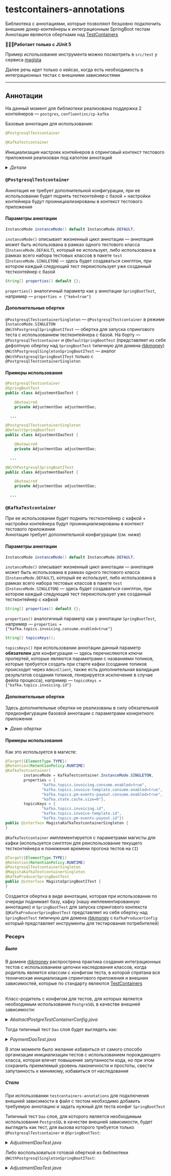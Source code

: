 # testcontainers-annotations

Библиотека с аннотациями, которые позволяют безшовно подключить внешние докер-контейнеры к интеграционным SpringBoot тестам  
Аннотации являются обертками над [TestContainers](https://github.com/testcontainers/testcontainers-java)

🚨🚨🚨**Работает только с JUnit 5** 

Пример использование инструмента можно посмотреть в `src/test` у сервиса [magista](https://github.com/rbkmoney/magista/blob/master/src/test/java/com/rbkmoney/magista/config/MagistaSpringBootITest.java)


Далее речь идет только о кейсах, когда есть необходимость в интеграционных тестах с внешними зависимостями

----

## Аннотации

На данный момент для библиотеки реализована поддержка 2 контейнеров — `postgres`, `confluentinc/cp-kafka`

Базовые аннотации для использования:

```java
@PostgresqlTestcontainer
```

```java
@KafkaTestcontainer
```

Инициализация настроек контейнеров в спринговый контекст тестового приложения реализован под капотом аннотаций

<details>
  
<summary>
  <a class="btnfire small stroke"><em class="fas fa-chevron-circle-down">Детали</em>&nbsp;&nbsp;</a>    
</summary>
  
<p>
  
Инициализация настроек контейнеров в спринговый контекст тестового приложения реализован под капотом аннотаций, на уровне реализации интерфейса `ContextCustomizerFactory` — информация о настройках используемого тестконтейнера и передаваемые через параметры аннотации настройки инициализируются через `TestPropertyValues` и сливаются с текущим получаемым контекстом приложения `ConfigurableApplicationContext`
Инициализация кастомизированных фабрик с инициализацией настроек осуществляется через описание бинов в файле `spring.factories`
  
</p>
  
</details> 

### `@PostgresqlTestcontainer`

Аннотация не требует дополнительной конфигурации, при ее использовании будет поднять тестконтейнер с базой + настройки контейнера будут проинициализированы в контекст тестового приложения

#### Параметры аннотации

```java
InstanceMode instanceMode() default InstanceMode.DEFAULT;
```
`instanceMode()` описывает жизненный цикл аннотации — аннотация может быть использована в рамках одного тестового класса (`InstanceMode.DEFAULT`), который ее использует, либо использована в рамках всего набора тестовых классов в пакете `test` (`InstanceMode.SINGLETON`) — здесь будет создаваться синглтон, при котором каждый следующий тест переиспользует уже созданный тестконтейнер с базой


```java
String[] properties() default {};
```
`properties()` аналогичный параметр как у аннотации `SpringBootTest`, например — `properties = {"kek=true"}`

#### Дополнительные обертки

`@PostgresqlTestcontainerSingleton` — `@PostgresqlTestcontainer` в режиме `InstanceMode.SINGLETON`  
`@WithPostgresqlSpringBootITest` — обертка для запуска спрингового теста с использованием тестконтейнера с базой. На борту — `@PostgresqlTestcontainer` и `@DefaultSpringBootTest` (представляет из себя дефолтную обертку над `SpringBootTest` типичную для домена [rbkmoney](https://github.com/rbkmoney))  
`@WithPostgresqlSingletonSpringBootITest` — аналог `@WithPostgresqlSpringBootITest` только с `@PostgresqlTestcontainerSingleton`  

#### Примеры использования

```java
@PostgresqlTestcontainer
@SpringBootTest
public class AdjustmentDaoTest {

    @Autowired
    private AdjustmentDao adjustmentDao;

  ...

```
```java
@PostgresqlTestcontainerSingleton
@DefaultSpringBootTest
public class AdjustmentDaoTest {

    @Autowired
    private AdjustmentDao adjustmentDao;

  ...

```
```java
@WithPostgresqlSpringBootITest
public class AdjustmentDaoTest {

    @Autowired
    private AdjustmentDao adjustmentDao;

  ...

```

### `@KafkaTestcontainer`

При ее использовании будет поднять тестконтейнер с кафкой + настройки контейнера будут проинициализированы в контекст тестового приложения  
Аннотация требует дополнительной конфигурации (см. ниже)

#### Параметры аннотации

```java
InstanceMode instanceMode() default InstanceMode.DEFAULT;
```
`instanceMode()` описывает жизненный цикл аннотации — аннотация может быть использована в рамках одного тестового класса (`InstanceMode.DEFAULT`), который ее использует, либо использована в рамках всего набора тестовых классов в пакете `test` (`InstanceMode.SINGLETON`) — здесь будет создаваться синглтон, при котором каждый следующий тест переиспользует уже созданный тестконтейнер с кафкой

```java
String[] properties() default {};
```
`properties()` аналогичный параметр как у аннотации `SpringBootTest`, например — `properties = {"kafka.topics.invoicing.consume.enabled=true"}`

```java
String[] topicsKeys();
```
`topicsKeys()` при использовании аннотации данный параметр **обязателен** для конфигурации — здесь перечисляются ключи пропертей, которые являются параметрами с названиями топиков, которые требуется создать при старте кафки (создание топиков происходит через `AdminClient`, также есть дополнительная валидация результатов создания топиков, генерируется исключение в случае фейла процесса), например — `topicsKeys = {"kafka.topics.invoicing.id"}`

#### Дополнительные обертки

Здесь дополнительные обертки не реализованы в силу обязательной предконфигурации базовой аннотации с параметрами конкретного приложения

<details>
  
<summary>
  <a class="btnfire small stroke"><em class="fas fa-chevron-circle-down">Демо обертки</em>&nbsp;&nbsp;</a>    
</summary>
  
<p>

  Хоть возможности создать набор оберток нет, но есть примеры, как это может выглядеть, находятся внутри пакета `com.rbkmoney.testcontainers.annotations.kafka.demo` 
  
  `@DemoKafkaTestcontainer` — пример имплементации `@KafkaTestcontainer`  
  `@DemoKafkaTestcontainerSingleton` — пример имплементации `@KafkaTestcontainer` в режиме `InstanceMode.SINGLETON`  
  `@DemoWithKafkaSpringBootITest` — обертка для запуска спрингового теста с использованием тестконтейнера с кафкой. На борту — `@DemoKafkaTestcontainer` и `@KafkaProducerSpringBootTest` (представляет из себя обертку над `SpringBootTest` типичную для домена [rbkmoney](https://github.com/rbkmoney) c `KafkaProducerConfig` который представляет инструменты для тестирования потребителей)  
  `@DemoWithKafkaSingletonSpringBootITest` — аналог `@DemoWithKafkaSpringBootITest` только с `@DemoKafkaTestcontainerSingleton`  

</p>
  
</details>

#### Примеры использования

Как это используется в магисте:

```java
@Target({ElementType.TYPE})
@Retention(RetentionPolicy.RUNTIME)
@KafkaTestcontainer(
        instanceMode = KafkaTestcontainer.InstanceMode.SINGLETON,
        properties = {
                "kafka.topics.invoicing.consume.enabled=true",
                "kafka.topics.invoice-template.consume.enabled=true",
                "kafka.topics.pm-events-payout.consume.enabled=true",
                "kafka.state.cache.size=0"},
        topicsKeys = {
                "kafka.topics.invoicing.id",
                "kafka.topics.invoice-template.id",
                "kafka.topics.pm-events-payout.id"})
public @interface MagistaKafkaTestcontainerSingleton {
}

```

`@KafkaTestcontainer` имплементируется с параметрами магисты для кафки (используется синглтон для реиспользование текущего тестконтейнера и понижения времени прогона тестов на `CI`)

```java
@Target({ElementType.TYPE})
@Retention(RetentionPolicy.RUNTIME)
@PostgresqlTestcontainerSingleton
@MagistaKafkaTestcontainerSingleton
@KafkaProducerSpringBootTest
public @interface MagistaSpringBootITest {
}
```
Создается обертка в виде аннотации, которая при использовании по очереди поднимает базу, кафку (нашу имплементированную аннотацию) и `SpringBootTest` для запуска спрингового контекста (`@KafkaProducerSpringBootTest` представляет из себя обертку над `SpringBootTest` типичную для домена [rbkmoney](https://github.com/rbkmoney) c `KafkaProducerConfig` который представляет инструменты для тестирования потребителей)


### Ресерч
##### Было

В домене [rbkmoney](https://github.com/rbkmoney) распрострена практика создания интеграционных тестов с использованием цепочки наследования классов, когда родитель является классом с конфигом теста, в которой спрятана вся техническая инициализация спрингового приложения и внешних зависимостей, которые по стандарту являются [TestContainers](https://github.com/testcontainers/testcontainers-java)  
&nbsp;  

Класс-родитель с конфигом для тестов, для которых является необходимым использования `PostgreSQL` в качестве внешней зависимости:

<details>
  
<summary>
  <a class="btnfire small stroke"><em class="fas fa-chevron-circle-down">AbstractPostgreTestContainerConfig.java</em>&nbsp;&nbsp;</a>    
</summary>
  
<p>

```java
@SpringBootTest
@Testcontainers
@DirtiesContext
@ContextConfiguration(classes = Application.class,
        initializers = Initializer.class)
public abstract class AbstractPostgreTestContainerConfig {

    private static final String POSTGRESQL_IMAGE_NAME = "postgres";
    private static final String POSTGRESQL_VERSION = "9.6";

    @Container
    public static final PostgreSQLContainer DB = new PostgreSQLContainer(DockerImageName
            .parse(POSTGRESQL_IMAGE_NAME)
            .withTag(POSTGRESQL_VERSION));

    public static class Initializer implements ApplicationContextInitializer<ConfigurableApplicationContext> {
        @Override
        public void initialize(ConfigurableApplicationContext configurableApplicationContext) {
            TestPropertyValues.of(
                    "spring.datasource.url=" + DB.getJdbcUrl(),
                    "spring.datasource.username=" + DB.getUsername(),
                    "spring.datasource.password=" + DB.getPassword(),
                    "flyway.url=" + DB.getJdbcUrl(),
                    "flyway.user=" + DB.getUsername(),
                    "flyway.password=" + DB.getPassword()
            ).applyTo(configurableApplicationContext);
        }
    }

}
  
```
  
_К плюсам данного решения можно отнести тот факт, что сами тесты становятся более читаемым, в которых нет ничего лишнего, кроме покрытия бизнес-логики приложения_ 
  
</p>
  
</details> 

Тогда типичный тест `Dao` слоя будет выглядеть как:

<details>
  
<summary>
  <a class="btnfire small stroke"><em class="fas fa-chevron-circle-down">PaymentDaoTest.java</em>&nbsp;&nbsp;</a>    
</summary>
  
<p>

```java
class PaymentDaoTest extends AbstractPostgreTestContainerConfig {

    @Autowired
    PaymentDao paymentDao;
  
  ...

}

```
</p>
  
</details> 

В этом моменте было желание избавиться от самого способо организации инициализации тестов с использованием порождающего класса, которая влечет повышение запутанности кода, но при этом сохранить приемлемый уровень лаконичности и простоты, свести запутанность к минимому, избавиться от наследования  

##### Стало
При использовании `testcontainers-annotations` для подключения внешней зависимости в файл с тестом необходимо добавить требуемую аннотацию и задать нужный для теста конфиг `SpringBootTest` 

Типичный тест `Dao` слоя, для которого является необходимым использования `PostgreSQL` в качестве внешней зависимости, будет выглядеть как тест, для вызова которого требуется только `@PostgresqlTestcontainer` и `@SpringBootTest`:

<details>
  
<summary>
  <a class="btnfire small stroke"><em class="fas fa-chevron-circle-down">AdjustmentDaoTest.java</em>&nbsp;&nbsp;</a>    
</summary>
  
<p>

```java
@PostgresqlTestcontainer
@SpringBootTest
public class AdjustmentDaoTest {

    @Autowired
    private AdjustmentDao adjustmentDao;

  ...

```
</p>
  
</details> 

Либо воспользоваться готовой оберткой из библиотеки `@WithPostgresqlSingletonSpringBootITest`:

<details>
  
<summary>
  <a class="btnfire small stroke"><em class="fas fa-chevron-circle-down">AdjustmentDaoTest.java</em>&nbsp;&nbsp;</a>    
</summary>
<p>

```java
@WithPostgresqlSingletonSpringBootITest
public class AdjustmentDaoTest {

    @Autowired
    private AdjustmentDao adjustmentDao;

  ...

```
</p>
  
</details> 

